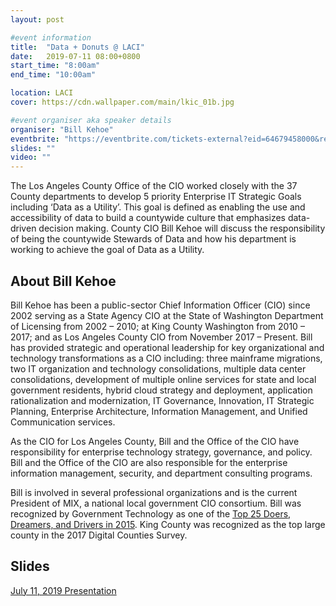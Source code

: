 ```yaml
---
layout: post

#event information
title:  "Data + Donuts @ LACI"
date:   2019-07-11 08:00+0800
start_time: "8:00am"
end_time: "10:00am"

location: LACI
cover: https://cdn.wallpaper.com/main/lkic_01b.jpg

#event organiser aka speaker details
organiser: "Bill Kehoe"
eventbrite: "https://eventbrite.com/tickets-external?eid=64679458000&ref=etckt"
slides: ""
video: ""
---
```


The Los Angeles County Office of the CIO worked closely with the 37 County departments to develop 5 priority Enterprise IT Strategic Goals including ‘Data as a Utility’. This goal is defined as enabling the use and accessibility of data to build a countywide culture that emphasizes data-driven decision making. County CIO Bill Kehoe will discuss the responsibility of being the countywide Stewards of Data and how his department is working to achieve the goal of Data as a Utility.


## About Bill Kehoe

Bill Kehoe has been a public-sector Chief Information Officer (CIO) since 2002 serving as a State Agency CIO at the State of Washington Department of Licensing from 2002 – 2010; at King County Washington from 2010 – 2017; and as Los Angeles County CIO from November 2017 – Present. Bill has provided strategic and operational leadership for key organizational and technology transformations as a CIO including: three mainframe migrations, two IT organization and technology consolidations, multiple data center consolidations, development of multiple online services for state and local government residents, hybrid cloud strategy and deployment, application rationalization and modernization, IT Governance, Innovation, IT Strategic Planning, Enterprise Architecture, Information Management, and Unified Communication services.

As the CIO for Los Angeles County, Bill and the Office of the CIO have responsibility for enterprise technology strategy, governance, and policy. Bill and the Office of the CIO are also responsible for the enterprise information management, security, and department consulting programs.

Bill is involved in several professional organizations and is the current President of MIX, a national local government CIO consortium. Bill was recognized by Government Technology as one of the [Top 25 Doers, Dreamers, and Drivers in 2015](https://www.govtech.com/top-25/2015/). King County was recognized as the top large county in the 2017 Digital Counties Survey.

## Slides

<a href="https://github.com/compilerla/data-donuts/raw/master/Data%20and%20Donuts%20July%2011%202019.pdf">July 11, 2019 Presentation</a>
